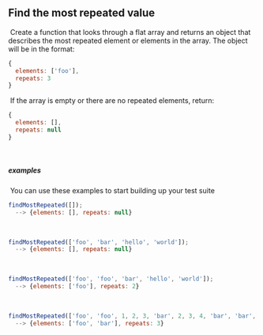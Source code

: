 ## Find the most repeated value

​
Create a function that looks through a flat array and returns an object that describes the most repeated element or elements in the array. The object will be in the format:
​

```javascript
{
  elements: ['foo'],
  repeats: 3
}
```

​
If the array is empty or there are no repeated elements, return:
​

```javascript
{
  elements: [],
  repeats: null
}
```

​

##### examples

​
You can use these examples to start building up your test suite
​

```javascript
findMostRepeated([]);
  --> {elements: [], repeats: null}
```

​

```javascript
findMostRepeated(['foo', 'bar', 'hello', 'world']);
  --> {elements: [], repeats: null}
```

​

```javascript
findMostRepeated(['foo', 'foo', 'bar', 'hello', 'world']);
  --> {elements: ['foo'], repeats: 2}
```

​

```javascript
findMostRepeated(['foo', 'foo', 1, 2, 3, 'bar', 2, 3, 4, 'bar', 'bar', 'foo']);
  --> {elements: ['foo', 'bar'], repeats: 3}
```
